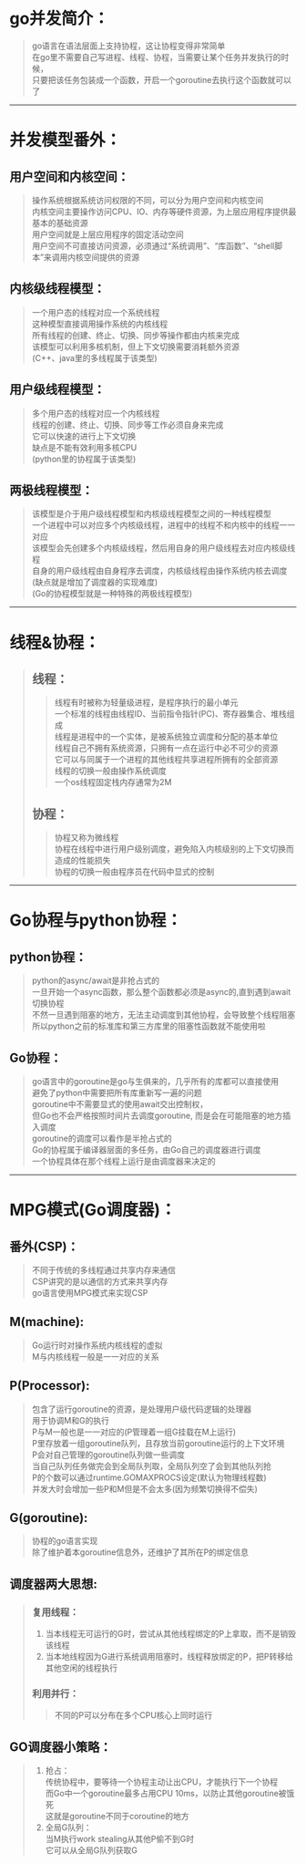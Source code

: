 # go并发简介：
> go语言在语法层面上支持协程，这让协程变得非常简单  
> 在go里不需要自己写进程、线程、协程，当需要让某个任务并发执行的时候，  
> 只要把该任务包装成一个函数，开启一个goroutine去执行这个函数就可以了  
---

# 并发模型番外：
## 用户空间和内核空间：
> 操作系统根据系统访问权限的不同，可以分为用户空间和内核空间  
> 内核空间主要操作访问CPU、IO、内存等硬件资源，为上层应用程序提供最基本的基础资源  
> 用户空间就是上层应用程序的固定活动空间  
> 用户空间不可直接访问资源，必须通过“系统调用”、“库函数”、“shell脚本”来调用内核空间提供的资源  
## 内核级线程模型：
> 一个用户态的线程对应一个系统线程  
> 这种模型直接调用操作系统的内核线程  
> 所有线程的创建、终止、切换、同步等操作都由内核来完成  
> 该模型可以利用多核机制，但上下文切换需要消耗额外资源  
> (C++、java里的多线程属于该类型)
## 用户级线程模型：
> 多个用户态的线程对应一个内核线程  
> 线程的创建、终止、切换、同步等工作必须自身来完成  
> 它可以快速的进行上下文切换  
> 缺点是不能有效利用多核CPU  
> (python里的协程属于该类型)
## 两极线程模型：
> 该模型是介于用户级线程模型和内核级线程模型之间的一种线程模型  
> 一个进程中可以对应多个内核级线程，进程中的线程不和内核中的线程一一对应  
> 该模型会先创建多个内核级线程，然后用自身的用户级线程去对应内核级线程  
> 自身的用户级线程由自身程序去调度，内核级线程由操作系统内核去调度  
> (缺点就是增加了调度器的实现难度)  
> (Go的协程模型就是一种特殊的两极线程模型)  
---

# 线程&协程：
> ## 线程：
> > 线程有时被称为轻量级进程，是程序执行的最小单元  
> > 一个标准的线程由线程ID、当前指令指针(PC)、寄存器集合、堆栈组成  
> > 线程是进程中的一个实体，是被系统独立调度和分配的基本单位  
> > 线程自己不拥有系统资源，只拥有一点在运行中必不可少的资源  
> > 它可以与同属于一个进程的其他线程共享进程所拥有的全部资源  
> > 线程的切换一般由操作系统调度  
> > 一个os线程固定栈内存通常为2M
> ## 协程：
> > 协程又称为微线程  
> > 协程在线程中进行用户级别调度，避免陷入内核级别的上下文切换而造成的性能损失  
> > 协程的切换一般由程序员在代码中显式的控制
---

# Go协程与python协程：
## python协程：
> python的async/await是非抢占式的  
> 一旦开始一个async函数，那么整个函数都必须是async的,直到遇到await切换协程  
> 不然一旦遇到阻塞的地方，无法主动调度到其他协程，会导致整个线程阻塞  
> 所以python之前的标准库和第三方库里的阻塞性函数就不能使用啦
## Go协程：
> go语言中的goroutine是go与生俱来的，几乎所有的库都可以直接使用  
> 避免了python中需要把所有库重新写一遍的问题  
> goroutine中不需要显式的使用await交出控制权，  
> 但Go也不会严格按照时间片去调度goroutine, 而是会在可能阻塞的地方插入调度  
> goroutine的调度可以看作是半抢占式的  
> Go的协程属于编译器层面的多任务，由Go自己的调度器进行调度  
> 一个协程具体在那个线程上运行是由调度器来决定的  
---

# MPG模式(Go调度器)：
## 番外(CSP)：
> 不同于传统的多线程通过共享内存来通信  
> CSP讲究的是以通信的方式来共享内存  
> go语言使用MPG模式来实现CSP
## M(machine):
> Go运行时对操作系统内核线程的虚拟  
> M与内核线程一般是一一对应的关系  
## P(Processor):
> 包含了运行goroutine的资源，是处理用户级代码逻辑的处理器  
> 用于协调M和G的执行  
> P与M一般也是一一对应的(P管理着一组G挂载在M上运行)  
> P里存放着一组goroutine队列，且存放当前goroutine运行的上下文环境  
> P会对自己管理的goroutine队列做一些调度  
> 当自己队列任务做完会到全局队列取，全局队列空了会到其他队列抢  
> P的个数可以通过runtime.GOMAXPROCS设定(默认为物理线程数)  
> 并发大时会增加一些P和M但是不会太多(因为频繁切换得不偿失)  
## G(goroutine):
> 协程的go语言实现  
> 除了维护着本goroutine信息外，还维护了其所在P的绑定信息  
## 调度器两大思想:
> ### 复用线程：
> 1. 当本线程无可运行的G时，尝试从其他线程绑定的P上拿取，而不是销毁该线程
> 2. 当本地线程因为G进行系统调用阻塞时，线程释放绑定的P，把P转移给其他空闲的线程执行
> ### 利用并行：
> > 不同的P可以分布在多个CPU核心上同时运行  
## GO调度器小策略：
> 1. 抢占：  
> 传统协程中，要等待一个协程主动让出CPU，才能执行下一个协程  
> 而Go中一个goroutine最多占用CPU 10ms，以防止其他goroutine被饿死  
> 这就是goroutine不同于coroutine的地方  
> 2. 全局G队列：  
> 当M执行work stealing从其他P偷不到G时  
> 它可以从全局G队列获取G  

















